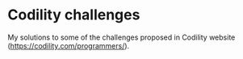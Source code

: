 # Codility challenges

My solutions to some of the challenges proposed in Codility website (https://codility.com/programmers/).
